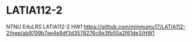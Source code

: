 # LATIA112-2
NTNU EduLRS LATIA112-2
HW1
https://github.com/minmumu17/LATIA112-2/tree/ab9799b7ae4e8df3d3578276c6e3fb55a2f61de3/HW1
